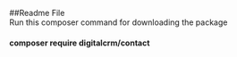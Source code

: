 ##Readme File<br>
Run this composer command for downloading the package<br>
<h4>composer require digitalcrm/contact</h4>
